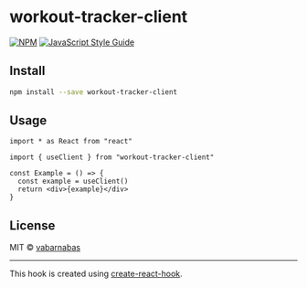 # workout-tracker-client

>

[![NPM](https://img.shields.io/npm/v/workout-tracker-client.svg)](https://www.npmjs.com/package/workout-tracker-client) [![JavaScript Style Guide](https://img.shields.io/badge/code_style-standard-brightgreen.svg)](https://standardjs.com)

## Install

```bash
npm install --save workout-tracker-client
```

## Usage

```tsx
import * as React from "react"

import { useClient } from "workout-tracker-client"

const Example = () => {
  const example = useClient()
  return <div>{example}</div>
}
```

## License

MIT © [vabarnabas](https://github.com/vabarnabas)

---

This hook is created using [create-react-hook](https://github.com/hermanya/create-react-hook).

